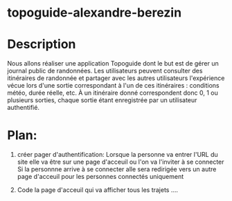 # topoguide-alexandre-berezin

# Description

Nous allons réaliser une application Topoguide dont le but est de gérer un journal public de randonnées. Les utilisateurs peuvent consulter des itinéraires de randonnée et partager avec les autres utilisateurs l'expérience vécue lors d'une sortie correspondant à l'un de ces itinéraires : conditions météo, durée réelle, etc. À un itinéraire donné correspondent donc 0, 1 ou plusieurs sorties, chaque sortie étant enregistrée par un utilisateur authentifié.

# Plan: 
1. créer pager d'authentification: 
    Lorsque la personne va entrer l'URL du site elle va être sur une page d'acceuil ou l'on va l'inviter à se connecter
    Si la personnne arrive à se connecter alle sera redirigée vers un autre page d'acceuil pour les personnes connectés uniquement 

2. Code la page d'acceuil qui va afficher tous les trajets .... 
